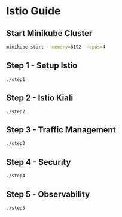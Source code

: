# Istio Guide

## Start Minikube Cluster
```bash
minikube start --memory=8192 --cpus=4
```

## Step 1 - Setup Istio
`./step1`

## Step 2 - Istio Kiali
`./step2`

## Step 3 - Traffic Management
`./step3`

## Step 4 - Security
`./step4`

## Step 5 - Observability
`./step5`